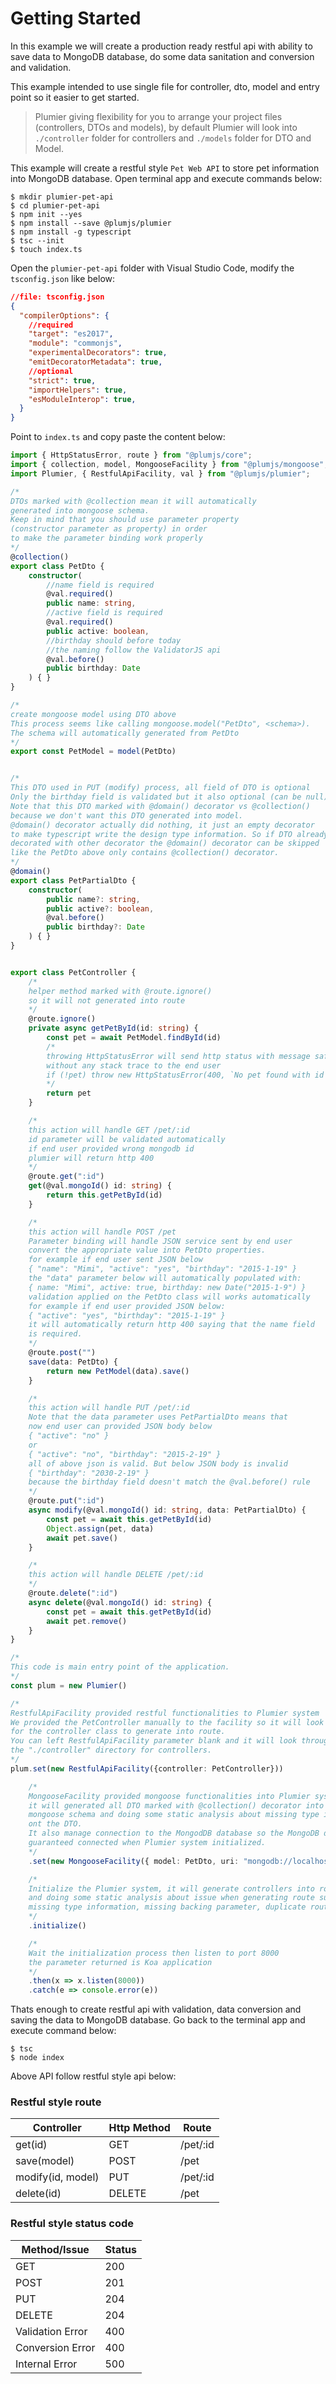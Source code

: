 # Getting Started

In this example we will create a production ready restful api with ability to save data to MongoDB database, do some data sanitation and conversion and validation. 

This example intended to use single file for controller, dto, model and entry point so it easier to get started. 

> Plumier giving flexibility for you to arrange your project files (controllers, DTOs and models), by default Plumier will look into `./controller` folder for controllers and `./models` folder for DTO and Model.

This example will create a restful style `Pet Web API` to store pet information into MongoDB database. Open terminal app and execute commands below:

```
$ mkdir plumier-pet-api
$ cd plumier-pet-api
$ npm init --yes
$ npm install --save @plumjs/plumier
$ npm install -g typescript
$ tsc --init
$ touch index.ts
```

Open the `plumier-pet-api` folder with Visual Studio Code, modify the `tsconfig.json` like below:

```json
//file: tsconfig.json
{
  "compilerOptions": {
    //required
    "target": "es2017",
    "module": "commonjs",
    "experimentalDecorators": true,
    "emitDecoratorMetadata": true,
    //optional
    "strict": true,
    "importHelpers": true,
    "esModuleInterop": true,
  }
}
```

Point to `index.ts` and copy paste the content below:

```typescript
import { HttpStatusError, route } from "@plumjs/core";
import { collection, model, MongooseFacility } from "@plumjs/mongoose";
import Plumier, { RestfulApiFacility, val } from "@plumjs/plumier";

/*
DTOs marked with @collection mean it will automatically 
generated into mongoose schema.
Keep in mind that you should use parameter property 
(constructor parameter as property) in order 
to make the parameter binding work properly
*/
@collection()
export class PetDto {
    constructor(
        //name field is required
        @val.required()
        public name: string,
        //active field is required
        @val.required()
        public active: boolean,
        //birthday should before today
        //the naming follow the ValidatorJS api
        @val.before()
        public birthday: Date
    ) { }
}

/*
create mongoose model using DTO above
This process seems like calling mongoose.model("PetDto", <schema>).
The schema will automatically generated from PetDto
*/
export const PetModel = model(PetDto)


/*
This DTO used in PUT (modify) process, all field of DTO is optional
Only the birthday field is validated but it also optional (can be null).
Note that this DTO marked with @domain() decorator vs @collection() 
because we don't want this DTO generated into model. 
@domain() decorator actually did nothing, it just an empty decorator 
to make typescript write the design type information. So if DTO already 
decorated with other decorator the @domain() decorator can be skipped 
like the PetDto above only contains @collection() decorator.
*/
@domain()
export class PetPartialDto {
    constructor(
        public name?: string,
        public active?: boolean,
        @val.before()
        public birthday?: Date
    ) { }
}


export class PetController {
    /*
    helper method marked with @route.ignore() 
    so it will not generated into route
    */
    @route.ignore()
    private async getPetById(id: string) {
        const pet = await PetModel.findById(id)
        /*
        throwing HttpStatusError will send http status with message safely
        without any stack trace to the end user
        if (!pet) throw new HttpStatusError(400, `No pet found with id ${id}`)
        */
        return pet
    }

    /*
    this action will handle GET /pet/:id
    id parameter will be validated automatically
    if end user provided wrong mongodb id 
    plumier will return http 400 
    */
    @route.get(":id")
    get(@val.mongoId() id: string) {
        return this.getPetById(id)
    }

    /*
    this action will handle POST /pet
    Parameter binding will handle JSON service sent by end user
    convert the appropriate value into PetDto properties.
    for example if end user sent JSON below
    { "name": "Mimi", "active": "yes", "birthday": "2015-1-19" }
    the "data" parameter below will automatically populated with:
    { name: "Mimi", active: true, birthday: new Date("2015-1-9") }
    validation applied on the PetDto class will works automatically
    for example if end user provided JSON below: 
    { "active": "yes", "birthday": "2015-1-19" }
    it will automatically return http 400 saying that the name field
    is required.
    */
    @route.post("")
    save(data: PetDto) {
        return new PetModel(data).save()
    }

    /*
    this action will handle PUT /pet/:id
    Note that the data parameter uses PetPartialDto means that
    now end user can provided JSON body below
    { "active": "no" } 
    or
    { "active": "no", "birthday": "2015-2-19" }
    all of above json is valid. But below JSON body is invalid
    { "birthday": "2030-2-19" } 
    because the birthday field doesn't match the @val.before() rule
    */
    @route.put(":id")
    async modify(@val.mongoId() id: string, data: PetPartialDto) {
        const pet = await this.getPetById(id)
        Object.assign(pet, data)
        await pet.save()
    }

    /*
    this action will handle DELETE /pet/:id
    */
    @route.delete(":id")
    async delete(@val.mongoId() id: string) {
        const pet = await this.getPetById(id)
        await pet.remove()
    }
}

/*
This code is main entry point of the application.
*/
const plum = new Plumier()

/*
RestfulApiFacility provided restful functionalities to Plumier system
We provided the PetController manually to the facility so it will look 
for the controller class to generate into route.
You can left RestfulApiFacility parameter blank and it will look through 
the "./controller" directory for controllers.
*/
plum.set(new RestfulApiFacility({controller: PetController}))

    /*
    MongooseFacility provided mongoose functionalities into Plumier system.
    it will generated all DTO marked with @collection() decorator into 
    mongoose schema and doing some static analysis about missing type information
    ont the DTO.
    It also manage connection to the MongodDB database so the MongoDB database 
    guaranteed connected when Plumier system initialized.
    */
    .set(new MongooseFacility({ model: PetDto, uri: "mongodb://localhost:27017/my-app-data" }))

    /*
    Initialize the Plumier system, it will generate controllers into routes 
    and doing some static analysis about issue when generating route such as 
    missing type information, missing backing parameter, duplicate route etc.
    */
    .initialize()

    /*
    Wait the initialization process then listen to port 8000
    the parameter returned is Koa application
    */
    .then(x => x.listen(8000))
    .catch(e => console.error(e))
```

Thats enough to create restful api with validation, data conversion and saving the data to MongoDB database.
Go back to the terminal app and execute command below:

```
$ tsc
$ node index
```

Above API follow restful style api below:

### Restful style route

| Controller        | Http Method | Route    |
| ----------------- | ----------- | -------- |
| get(id)           | GET         | /pet/:id |
| save(model)       | POST        | /pet     |
| modify(id, model) | PUT         | /pet/:id |
| delete(id)        | DELETE      | /pet     |


### Restful style status code

| Method/Issue     | Status |
| ---------------- | ------ |
| GET              | 200    |
| POST             | 201    |
| PUT              | 204    |
| DELETE           | 204    |
| Validation Error | 400    |
| Conversion Error | 400    |
| Internal Error   | 500    |

